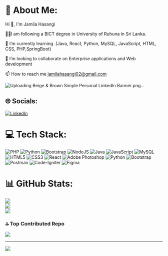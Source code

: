 # 💫 About Me:
Hi 👋, I'm Jamila Hasangi

👩‍🎓I am following a BICT degree in University of Ruhuna in Sri Lanka.

🌱 I’m currently learning .(Java, React, Python, MySQL, JavaScript, HTML, CSS, PHP,SpringBoot)

👯 I’m looking to collaborate on Enterprise applications and Web development

📫 How to reach me jamilahasangi02@gmail.com


![Uploading Beige & Brown Simple Personal LinkedIn Banner.png…]()



## 🌐 Socials:
[![LinkedIn](https://img.shields.io/badge/LinkedIn-%230077B5.svg?logo=linkedin&logoColor=white)](https://linkedin.com/in/jamilahasangi) 

# 💻 Tech Stack:
![PHP](https://img.shields.io/badge/php-%23777BB4.svg?style=for-the-badge&logo=php&logoColor=white) ![Python](https://img.shields.io/badge/python-3670A0?style=for-the-badge&logo=python&logoColor=ffdd54) ![Bootstrap](https://img.shields.io/badge/bootstrap-%238511FA.svg?style=for-the-badge&logo=bootstrap&logoColor=white) ![NodeJS](https://img.shields.io/badge/node.js-6DA55F?style=for-the-badge&logo=node.js&logoColor=white) ![Java](https://img.shields.io/badge/java-%23ED8B00.svg?style=for-the-badge&logo=openjdk&logoColor=white) ![JavaScript](https://img.shields.io/badge/javascript-%23323330.svg?style=for-the-badge&logo=javascript&logoColor=%23F7DF1E) ![MySQL](https://img.shields.io/badge/mysql-%2300000f.svg?style=for-the-badge&logo=mysql&logoColor=white) ![HTML5](https://img.shields.io/badge/html5-%23E34F26.svg?style=for-the-badge&logo=html5&logoColor=white) ![CSS3](https://img.shields.io/badge/css3-%231572B6.svg?style=for-the-badge&logo=css3&logoColor=white) ![React](https://img.shields.io/badge/react-%2320232a.svg?style=for-the-badge&logo=react&logoColor=%2361DAFB) ![Adobe Photoshop](https://img.shields.io/badge/adobe%20photoshop-%2331A8FF.svg?style=for-the-badge&logo=adobe%20photoshop&logoColor=white) ![Python](https://img.shields.io/badge/python-3670A0?style=for-the-badge&logo=python&logoColor=ffdd54) ![Bootstrap](https://img.shields.io/badge/bootstrap-%238511FA.svg?style=for-the-badge&logo=bootstrap&logoColor=white) ![Postman](https://img.shields.io/badge/Postman-FF6C37?style=for-the-badge&logo=postman&logoColor=white) ![Code-Igniter](https://img.shields.io/badge/CodeIgniter-%23EF4223.svg?style=for-the-badge&logo=codeIgniter&logoColor=white) ![Figma](https://img.shields.io/badge/figma-%23F24E1E.svg?style=for-the-badge&logo=figma&logoColor=white)
# 📊 GitHub Stats:
![](https://github-readme-stats.vercel.app/api?username=JamilaHasangi&theme=dark&hide_border=false&include_all_commits=true&count_private=true)<br/>
![](https://github-readme-streak-stats.herokuapp.com/?user=JamilaHasangi&theme=dark&hide_border=false)<br/>
![](https://github-readme-stats.vercel.app/api/top-langs/?username=JamilaHasangi&theme=dark&hide_border=false&include_all_commits=true&count_private=true&layout=compact)





### 🔝 Top Contributed Repo
![](https://github-contributor-stats.vercel.app/api?username=JamilaHasangi&limit=5&theme=dark&combine_all_yearly_contributions=true)


---
[![](https://visitcount.itsvg.in/api?id=JamilaHasangi&icon=0&color=0)](https://visitcount.itsvg.in)

<!-- Proudly created with GPRM ( https://gprm.itsvg.in ) -->
